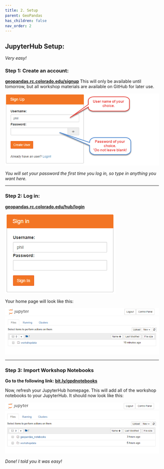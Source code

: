 ```yaml
---
title: 2. Setup
parent: GeoPandas
has_children: false
nav_order: 2
---
```


## JupyterHub Setup:  
*Very easy!*

### Step 1: Create an account:  
__[geopandas.rc.colorado.edu/signup](https://geopandas.rc.colorado.edu/signup)__
This will only be available until tomorrow, but all workshop materials are available on GitHub for later use.  

![HubSignUp][SignUp]

*You will set your password the first time you log in, so type in anything you want here.*  

***

### Step 2: Log in:
__[geopandas.rc.colorado.edu/hub/login](https://geopandas.rc.colorado.edu/hub/login)__

![HubLogin][LogIn]  

Your home page will look like this:   

![HomePage][HubHome]  

***

### Step 3: Import Workshop Notebooks

__Go to the following link: [bit.ly/gpdnotebooks](http://bit.ly/gpdnotebooks)__

Now, refresh your JupyterHub homepage. This will add all of the workshop notebooks to your JupyterHub. It should now look like this:  

![NotebooksAdded][HubHome2]

*Done! I told you it was easy!*

[Python]: img/PythonLogo.png
[Pandas]: img/Pandas_logo.png
[SignUp]: img/gpdSignUp.png
[LogIn]: img/gpdLogin.png
[HubHome]: img/hubHome.png
[HubHome2]: img/hubHome2.png
